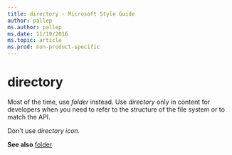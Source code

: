 ```yaml
---
title: directory - Microsoft Style Guide
author: pallep
ms.author: pallep
ms.date: 11/19/2016
ms.topic: article
ms.prod: non-product-specific
---
```


# directory

Most of the time, use *folder* instead. Use *directory* only in content for developers when you need to refer to the structure of the file system or to match the API.

Don't use *directory icon.*

**See also**  [folder](/style-guide/a-z-word-list-term-collections/f/folder-folder-icon)
